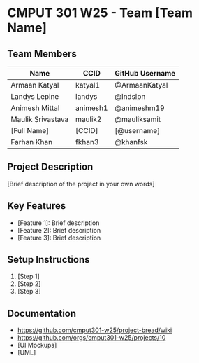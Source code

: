 # CMPUT 301 W25 - Team [Team Name]

## Team Members

| Name            | CCID   | GitHub Username |
|-----------------|--------|---------------|
| Armaan Katyal   | katyal1 | @ArmaanKatyal |
| Landys Lepine   | landys | @lndslpn      |
| Animesh Mittal  | animesh1 | @animeshm19   |
| Maulik Srivastava | maulik2 | @mauliksamit  |
| [Full Name]     | [CCID] | [@username]   |
| Farhan Khan     | fkhan3 | @khanfsk      |

## Project Description

[Brief description of the project in your own words]

## Key Features

- [Feature 1]: Brief description
- [Feature 2]: Brief description
- [Feature 3]: Brief description

## Setup Instructions

1. [Step 1]
2. [Step 2]
3. [Step 3]

## Documentation

- https://github.com/cmput301-w25/project-bread/wiki
- https://github.com/orgs/cmput301-w25/projects/10
- [UI Mockups]
- [UML]
